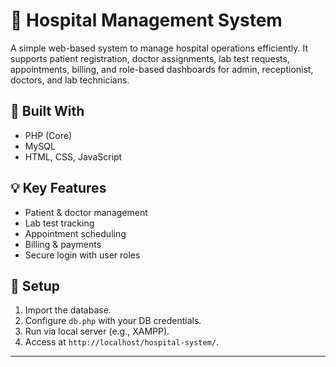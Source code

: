 # 🏥 Hospital Management System

A simple web-based system to manage hospital operations efficiently. It supports patient registration, doctor assignments, lab test requests, appointments, billing, and role-based dashboards for admin, receptionist, doctors, and lab technicians.

## 🔧 Built With
- PHP (Core)
- MySQL
- HTML, CSS, JavaScript

## 💡 Key Features
- Patient & doctor management
- Lab test tracking
- Appointment scheduling
- Billing & payments
- Secure login with user roles

## 🚀 Setup
1. Import the database.
2. Configure `db.php` with your DB credentials.
3. Run via local server (e.g., XAMPP).
4. Access at `http://localhost/hospital-system/`.

---

